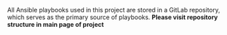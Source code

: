 All Ansible playbooks used in this project are stored in a GitLab repository, which serves as the primary source of playbooks.
**Please visit repository structure in main page of project**

